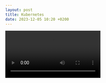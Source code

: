```yaml
---
layout: post
title: Kubernetes
date: 2023-12-05 10:20 +0200
---
```

<video id="video" src="/assets/videos/kubernetes-reva.mp4" loop controls></video>
<script>document.querySelector('#video').play()</script>
